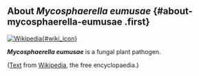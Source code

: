 About *Mycosphaerella eumusae* {#about-mycosphaerella-eumusae .first}
------------------------------

[![Wikipedia](/img/wikipedia_logo_v2_en.png){#wiki_icon}](http://en.wikipedia.org/wiki/Mycosphaerella_eumusae)

***Mycosphaerella eumusae*** is a fungal plant pathogen.

([Text](http://en.wikipedia.org/wiki/Mycosphaerella_eumusae) from
[Wikipedia](http://en.wikipedia.org/), the free encyclopaedia.)
